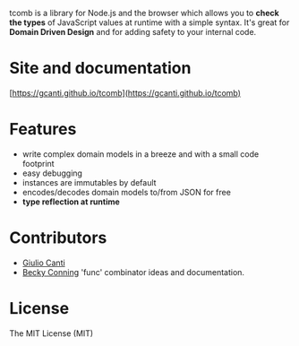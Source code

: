 tcomb is a library for Node.js and the browser which allows you to **check the types** of
JavaScript values at runtime with a simple syntax. It's great for **Domain Driven Design**
and for adding safety to your internal code.

# Site and documentation

[https://gcanti.github.io/tcomb](https://gcanti.github.io/tcomb)

# Features

- write complex domain models in a breeze and with a small code footprint
- easy debugging
- instances are immutables by default
- encodes/decodes domain models to/from JSON for free
- **type reflection at runtime**

# Contributors

- [Giulio Canti](https://github.com/gcanti)
- [Becky Conning](https://github.com/beckyconning) 'func' combinator ideas and documentation.

# License

The MIT License (MIT)
